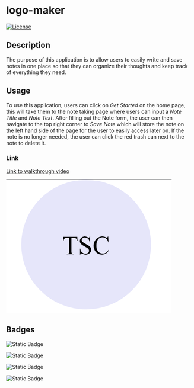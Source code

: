 # logo-maker

[![License](https://img.shields.io/badge/License-MIT-brightgreen.svg)](LICENSE)

## Description

The purpose of this application is to allow users to easily write and save notes in one place so that they can organize their thoughts and keep track of everything they need. 

## Usage

To use this application, users can click on *Get Started* on the home page, this will take them to the note taking page where users can input a *Note Title* and *Note Text*. After filling out the Note form, the user can then navigate to the top right corner to *Save Note* which will store the note on the left hand side of the page for the user to easily access later on. If the note is no longer needed, the user can click the red trash can next to the note to delete it. 

### Link

[Link to walkthrough video](https://drive.google.com/file/d/1YL5BpGArp4_NM2VluEXW20FqeSl_vQ-j/view)

![logo-maker](./image.png)


## Badges

![Static Badge](https://img.shields.io/badge/HTML5-E34F26?style=for-the-badge&logo=html5&logoColor=white)

![Static Badge](https://img.shields.io/badge/JavaScript-323330?style=for-the-badge&logo=javascript&logoColor=F7DF1E)

![Static Badge](https://img.shields.io/badge/Express.js-404D59?style=for-the-badge)

![Static Badge](https://img.shields.io/badge/Heroku-430098?style=for-the-badge&logo=heroku&logoColor=white)

